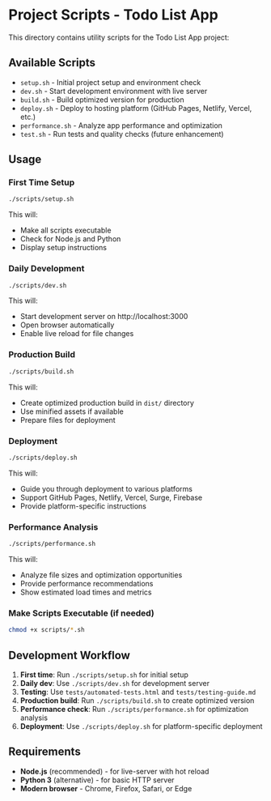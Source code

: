 # Project Scripts - Todo List App

This directory contains utility scripts for the Todo List App project:

## Available Scripts

- `setup.sh` - Initial project setup and environment check
- `dev.sh` - Start development environment with live server
- `build.sh` - Build optimized version for production
- `deploy.sh` - Deploy to hosting platform (GitHub Pages, Netlify, Vercel, etc.)
- `performance.sh` - Analyze app performance and optimization
- `test.sh` - Run tests and quality checks (future enhancement)

## Usage

### First Time Setup
```bash
./scripts/setup.sh
```
This will:
- Make all scripts executable
- Check for Node.js and Python
- Display setup instructions

### Daily Development
```bash
./scripts/dev.sh
```
This will:
- Start development server on http://localhost:3000
- Open browser automatically
- Enable live reload for file changes

### Production Build
```bash
./scripts/build.sh
```
This will:
- Create optimized production build in `dist/` directory
- Use minified assets if available
- Prepare files for deployment

### Deployment
```bash
./scripts/deploy.sh
```
This will:
- Guide you through deployment to various platforms
- Support GitHub Pages, Netlify, Vercel, Surge, Firebase
- Provide platform-specific instructions

### Performance Analysis
```bash
./scripts/performance.sh
```
This will:
- Analyze file sizes and optimization opportunities
- Provide performance recommendations
- Show estimated load times and metrics

### Make Scripts Executable (if needed)
```bash
chmod +x scripts/*.sh
```

## Development Workflow

1. **First time**: Run `./scripts/setup.sh` for initial setup
2. **Daily dev**: Use `./scripts/dev.sh` for development server
3. **Testing**: Use `tests/automated-tests.html` and `tests/testing-guide.md`
4. **Production build**: Run `./scripts/build.sh` to create optimized version
5. **Performance check**: Run `./scripts/performance.sh` for optimization analysis
6. **Deployment**: Use `./scripts/deploy.sh` for platform-specific deployment

## Requirements

- **Node.js** (recommended) - for live-server with hot reload
- **Python 3** (alternative) - for basic HTTP server
- **Modern browser** - Chrome, Firefox, Safari, or Edge